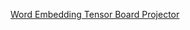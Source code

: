 [Word Embedding Tensor Board Projector](https://projector.tensorflow.org/?config=https://raw.githubusercontent.com/RuolinZheng08/ttic31190-natural-language-processing/master/hw1_word_embs/projector-config.json)
